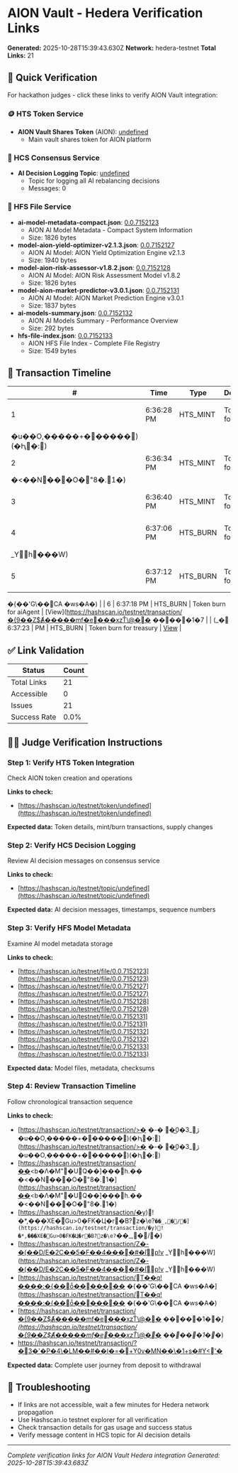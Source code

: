 # AION Vault - Hedera Verification Links

**Generated:** 2025-10-28T15:39:43.630Z
**Network:** hedera-testnet
**Total Links:** 21

## 🎯 Quick Verification

For hackathon judges - click these links to verify AION Vault integration:

### 🪙 HTS Token Service
- **AION Vault Shares Token** (AION): [undefined](https://hashscan.io/testnet/token/undefined)
  - Main vault shares token for AION platform

### 💬 HCS Consensus Service
- **AI Decision Logging Topic**: [undefined](https://hashscan.io/testnet/topic/undefined)
  - Topic for logging all AI rebalancing decisions
  - Messages: 0

### 📁 HFS File Service
- **ai-model-metadata-compact.json**: [0.0.7152123](https://hashscan.io/testnet/file/0.0.7152123)
  - AION AI Model Metadata - Compact System Information
  - Size: 1826 bytes
- **model-aion-yield-optimizer-v2.1.3.json**: [0.0.7152127](https://hashscan.io/testnet/file/0.0.7152127)
  - AION AI Model: AION Yield Optimization Engine v2.1.3
  - Size: 1940 bytes
- **model-aion-risk-assessor-v1.8.2.json**: [0.0.7152128](https://hashscan.io/testnet/file/0.0.7152128)
  - AION AI Model: AION Risk Assessment Model v1.8.2
  - Size: 1826 bytes
- **model-aion-market-predictor-v3.0.1.json**: [0.0.7152131](https://hashscan.io/testnet/file/0.0.7152131)
  - AION AI Model: AION Market Prediction Engine v3.0.1
  - Size: 1837 bytes
- **ai-models-summary.json**: [0.0.7152132](https://hashscan.io/testnet/file/0.0.7152132)
  - AION AI Models Summary - Performance Overview
  - Size: 292 bytes
- **hfs-file-index.json**: [0.0.7152133](https://hashscan.io/testnet/file/0.0.7152133)
  - AION HFS File Index - Complete File Registry
  - Size: 1549 bytes

## 📅 Transaction Timeline

| # | Time | Type | Description | Link |
|---|------|------|-------------|------|
| 1 | 6:36:28 PM | HTS_MINT | Token mint for user1 | [View](https://hashscan.io/testnet/transaction/>�	�-�	�͜0�3_ژ
�u��O,�����+������)(�Ԧ�:) |
| 2 | 6:36:34 PM | HTS_MINT | Token mint for user2 | [View](https://hashscan.io/testnet/transaction/��<b�Λ�M"�UQ��]���h.���<��N���O� "8�.1�) |
| 3 | 6:36:40 PM | HTS_MINT | Token mint for aiAgent | [View](https://hashscan.io/testnet/transaction/�y)!�*,���XE�Gu>0�FK�Ц�r�B?z�\e?`��_,�/�) |
| 4 | 6:37:06 PM | HTS_BURN | Token burn for user1 | [View](https://hashscan.io/testnet/transaction/Z�-�(��D/E�2C��5�F��4����#�I֘ٍp!v
_Yh���W) |
| 5 | 6:37:12 PM | HTS_BURN | Token burn for user2 | [View](https://hashscan.io/testnet/transaction/T��q!����:�{��ȭ��������{��'G\��CA
�ws�A�) |
| 6 | 6:37:18 PM | HTS_BURN | Token burn for aiAgent | [View](https://hashscan.io/testnet/transaction/�{9��Z$Ⱥ�����mf�e���xzŤ\@��
�����1 �׎�_) |
| 7 | 6:37:23 PM | HTS_BURN | Token burn for treasury | [View](https://hashscan.io/testnet/transaction/?�3�'�P�4\�LM��#��ߊ�=�+ܲY0v�MN��\�1+s�#Y<'�) |

## ✅ Link Validation

| Status | Count |
|--------|-------|
| Total Links | 21 |
| Accessible | 0 |
| Issues | 21 |
| Success Rate | 0.0% |

## 👨‍⚖️ Judge Verification Instructions

### Step 1: Verify HTS Token Integration
Check AION token creation and operations

**Links to check:**
- [https://hashscan.io/testnet/token/undefined](https://hashscan.io/testnet/token/undefined)

**Expected data:** Token details, mint/burn transactions, supply changes

### Step 2: Verify HCS Decision Logging
Review AI decision messages on consensus service

**Links to check:**
- [https://hashscan.io/testnet/topic/undefined](https://hashscan.io/testnet/topic/undefined)

**Expected data:** AI decision messages, timestamps, sequence numbers

### Step 3: Verify HFS Model Metadata
Examine AI model metadata storage

**Links to check:**
- [https://hashscan.io/testnet/file/0.0.7152123](https://hashscan.io/testnet/file/0.0.7152123)
- [https://hashscan.io/testnet/file/0.0.7152127](https://hashscan.io/testnet/file/0.0.7152127)
- [https://hashscan.io/testnet/file/0.0.7152128](https://hashscan.io/testnet/file/0.0.7152128)
- [https://hashscan.io/testnet/file/0.0.7152131](https://hashscan.io/testnet/file/0.0.7152131)
- [https://hashscan.io/testnet/file/0.0.7152132](https://hashscan.io/testnet/file/0.0.7152132)
- [https://hashscan.io/testnet/file/0.0.7152133](https://hashscan.io/testnet/file/0.0.7152133)

**Expected data:** Model files, metadata, checksums

### Step 4: Review Transaction Timeline
Follow chronological transaction sequence

**Links to check:**
- [https://hashscan.io/testnet/transaction/>�	�-�	�͜0�3_ژ
�u��O,�����+������)(�Ԧ�:](https://hashscan.io/testnet/transaction/>�	�-�	�͜0�3_ژ
�u��O,�����+������)(�Ԧ�:)
- [https://hashscan.io/testnet/transaction/��<b�Λ�M"�UQ��]���h.���<��N���O� "8�.1�](https://hashscan.io/testnet/transaction/��<b�Λ�M"�UQ��]���h.���<��N���O� "8�.1�)
- [https://hashscan.io/testnet/transaction/�y)!�*,���XE�Gu>0�FK�Ц�r�B?z�\e?`��_,�/�](https://hashscan.io/testnet/transaction/�y)!�*,���XE�Gu>0�FK�Ц�r�B?z�\e?`��_,�/�)
- [https://hashscan.io/testnet/transaction/Z�-�(��D/E�2C��5�F��4����#�I֘ٍp!v
_Yh���W](https://hashscan.io/testnet/transaction/Z�-�(��D/E�2C��5�F��4����#�I֘ٍp!v
_Yh���W)
- [https://hashscan.io/testnet/transaction/T��q!����:�{��ȭ��������{��'G\��CA
�ws�A�](https://hashscan.io/testnet/transaction/T��q!����:�{��ȭ��������{��'G\��CA
�ws�A�)
- [https://hashscan.io/testnet/transaction/�{9��Z$Ⱥ�����mf�e���xzŤ\@��
�����1 �׎�_](https://hashscan.io/testnet/transaction/�{9��Z$Ⱥ�����mf�e���xzŤ\@��
�����1 �׎�_)
- [https://hashscan.io/testnet/transaction/?�3�'�P�4\�LM��#��ߊ�=�+ܲY0v�MN��\�1+s�#Y<'�](https://hashscan.io/testnet/transaction/?�3�'�P�4\�LM��#��ߊ�=�+ܲY0v�MN��\�1+s�#Y<'�)

**Expected data:** Complete user journey from deposit to withdrawal

## 🔧 Troubleshooting

- If links are not accessible, wait a few minutes for Hedera network propagation
- Use Hashscan.io testnet explorer for all verification
- Check transaction details for gas usage and success status
- Verify message content in HCS topic for AI decision details

---

*Complete verification links for AION Vault Hedera integration*
*Generated: 2025-10-28T15:39:43.683Z*
